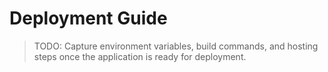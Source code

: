 # Deployment Guide

> TODO: Capture environment variables, build commands, and hosting steps once
> the application is ready for deployment.
